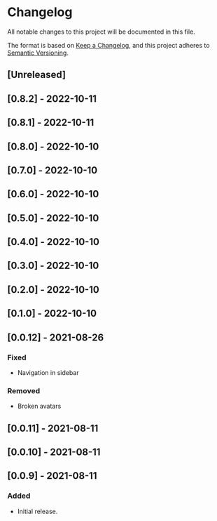 # Changelog

All notable changes to this project will be documented in this file.

The format is based on [Keep a Changelog](https://keepachangelog.com/en/1.0.0/),
and this project adheres to [Semantic Versioning](https://semver.org/spec/v2.0.0.html).

## [Unreleased]

## [0.8.2] - 2022-10-11

## [0.8.1] - 2022-10-11

## [0.8.0] - 2022-10-10

## [0.7.0] - 2022-10-10

## [0.6.0] - 2022-10-10

## [0.5.0] - 2022-10-10

## [0.4.0] - 2022-10-10

## [0.3.0] - 2022-10-10

## [0.2.0] - 2022-10-10

## [0.1.0] - 2022-10-10

## [0.0.12] - 2021-08-26

### Fixed

- Navigation in sidebar 

### Removed

- Broken avatars

## [0.0.11] - 2021-08-11

## [0.0.10] - 2021-08-11

## [0.0.9] - 2021-08-11

### Added

- Initial release.
